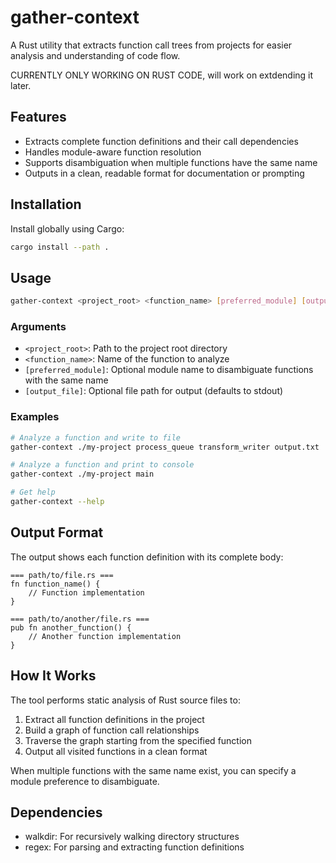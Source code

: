 # gather-context

A Rust utility that extracts function call trees from projects for easier analysis and understanding of code flow.

CURRENTLY ONLY WORKING ON RUST CODE, will work on extdending it later.

## Features
- Extracts complete function definitions and their call dependencies
- Handles module-aware function resolution
- Supports disambiguation when multiple functions have the same name
- Outputs in a clean, readable format for documentation or prompting

## Installation

Install globally using Cargo:
```bash
cargo install --path .
```

## Usage

```bash
gather-context <project_root> <function_name> [preferred_module] [output_file]
```

### Arguments
- `<project_root>`: Path to the project root directory
- `<function_name>`: Name of the function to analyze
- `[preferred_module]`: Optional module name to disambiguate functions with the same name
- `[output_file]`: Optional file path for output (defaults to stdout)

### Examples

```bash
# Analyze a function and write to file
gather-context ./my-project process_queue transform_writer output.txt

# Analyze a function and print to console
gather-context ./my-project main

# Get help
gather-context --help
```

## Output Format

The output shows each function definition with its complete body:

```
=== path/to/file.rs ===
fn function_name() {
    // Function implementation
}

=== path/to/another/file.rs ===
pub fn another_function() {
    // Another function implementation
}
```

## How It Works

The tool performs static analysis of Rust source files to:

1. Extract all function definitions in the project
2. Build a graph of function call relationships
3. Traverse the graph starting from the specified function
4. Output all visited functions in a clean format

When multiple functions with the same name exist, you can specify a module preference to disambiguate.

## Dependencies

- walkdir: For recursively walking directory structures
- regex: For parsing and extracting function definitions
